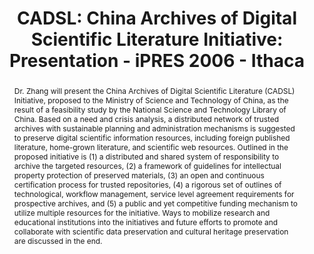 ---
abstract: Dr. Zhang will present the China Archives of Digital Scientific Literature
  (CADSL) Initiative, proposed to the Ministry of Science and Technology of China,
  as the result of a feasibility study by the National Science and Technology Library
  of China. Based on a need and crisis analysis, a distributed network of trusted
  archives with sustainable planning and administration mechanisms is suggested to
  preserve digital scientific information resources, including foreign published literature,
  home-grown literature, and scientific web resources. Outlined in the proposed initiative
  is (1) a distributed and shared system of responsibility to archive the targeted
  resources, (2) a framework of guidelines for intellectual property protection of
  preserved materials, (3) an open and continuous certification process for trusted
  repositories, (4) a rigorous set of outlines of technological, workflow management,
  service level agreement requirements for prospective archives, and (5) a public
  and yet competitive funding mechanism to utilize multiple resources for the initiative.
  Ways to mobilize research and educational institutions into the initiatives and
  future efforts to promote and collaborate with scientific data preservation and
  cultural heritage preservation are discussed in the end.
creators:
- Zhang, Xiaolin
date: null
document_url: https://services.phaidra.univie.ac.at/api/object/o:294873/download
grand_parent: iPRES
institutions: []
keywords:
- ithaca
landing_page_url: https://phaidra.univie.ac.at/o:294873
language: eng
layout: publication
license: CC BY-SA 3.0 AT
notes_url: null
parent: iPRES 2006
presentation_url: null
size: 186892
source_name: iPRES
title: 'CADSL: China Archives of Digital Scientific Literature Initiative: Presentation
  - iPRES 2006 - Ithaca'
type: paper
year: 2006
---
